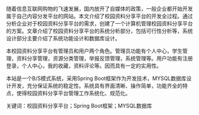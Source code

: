 随着信息互联网购物的飞速发展，国内放开了自媒体的政策，一般企业都开始开发属于自己内容分发平台的网站。本文介绍了校园资料分享平台的开发全过程。通过分析企业对于校园资料分享平台的需求，创建了一个计算机管理校园资料分享平台的方案。文章介绍了校园资料分享平台的系统分析部分，包括可行性分析等，系统设计部分主要介绍了系统功能设计和数据库设计。

本校园资料分享平台有管理员和用户两个角色。管理员功能有个人中心，学生管理，资料分享管理，资源分类管理，举报反馈管理，系统管理等。用户功能有注册登录，个人中心，我的收藏，资料评论等。因而具有一定的实用性。

本站是一个B/S模式系统，采用Spring Boot框架作为开发技术，MYSQL数据库设计开发，充分保证系统的稳定性。系统具有界面清晰、操作简单，功能齐全的特点，使得校园资料分享平台管理工作系统化、规范化。

关键词：校园资料分享平台；Spring Boot框架；MYSQL数据库
